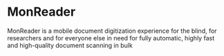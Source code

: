 # MonReader
MonReader is a mobile document digitization experience for the blind, for researchers and for everyone else in need for fully automatic, highly fast and high-quality document scanning in bulk
